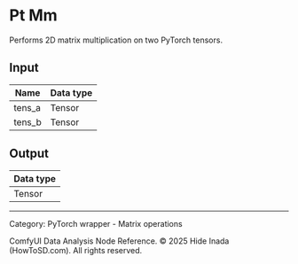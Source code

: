 # Pt Mm
Performs 2D matrix multiplication on two PyTorch tensors.

## Input
| Name | Data type |
|---|---|
| tens_a | Tensor |
| tens_b | Tensor |

## Output
| Data type |
|---|
| Tensor |

<HR>
Category: PyTorch wrapper - Matrix operations

ComfyUI Data Analysis Node Reference. © 2025 Hide Inada (HowToSD.com). All rights reserved.
